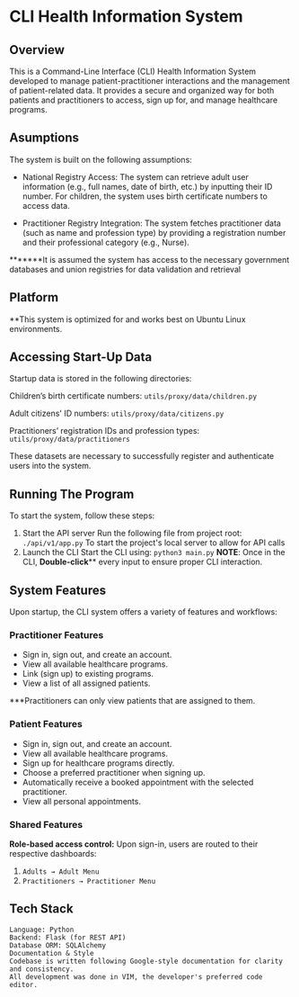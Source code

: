 # CLI Health Information System
 ## Overview
This is a Command-Line Interface (CLI) Health Information System developed to manage patient-practitioner interactions and the management of patient-related data. It provides a secure and organized way for both patients and practitioners to access, sign up for, and manage healthcare programs.
## Asumptions
The system is built on the following assumptions:
- National Registry Access: The system can retrieve adult user information (e.g., full names, date of birth, etc.) by inputting their ID number. For children, the system uses birth certificate numbers to access data.

- Practitioner Registry Integration: The system fetches practitioner data (such as name and profession type) by providing a registration number and their professional category (e.g., Nurse).

*******It is assumed the system has access to the necessary government databases and union registries for data validation and retrieval
## Platform
**This system is optimized for and works best on Ubuntu Linux environments.
## Accessing Start-Up Data
Startup data is stored in the following directories:

Children’s birth certificate numbers:
`utils/proxy/data/children.py`

Adult citizens' ID numbers:
`utils/proxy/data/citizens.py`

Practitioners’ registration IDs and profession types:
`utils/proxy/data/practitioners`

These datasets are necessary to successfully register and authenticate users into the system.
## Running The Program
To start the system, follow these steps:

1. Start the API server
Run the following file from project root:
`./api/v1/app.py`
To start the project's local server to allow for API calls
2. Launch the CLI
Start the CLI using:
`python3 main.py`
**NOTE**: Once in the CLI, **Double-click**** every input to ensure proper CLI interaction.
## System Features
Upon startup, the CLI system offers a variety of features and workflows:
### Practitioner Features
- Sign in, sign out, and create an account.
- View all available healthcare programs.
- Link (sign up) to existing programs.
- View a list of all assigned patients.

***Practitioners can only view patients that are assigned to them.

### Patient Features
- Sign in, sign out, and create an account.
- View all available healthcare programs.
- Sign up for healthcare programs directly.
- Choose a preferred practitioner when signing up.
- Automatically receive a booked appointment with the selected practitioner.
- View all personal appointments.

### Shared Features
**Role-based access control:**
Upon sign-in, users are routed to their respective dashboards:

1. `Adults → Adult Menu`
2. `Practitioners → Practitioner Menu`

## Tech Stack
```
Language: Python
Backend: Flask (for REST API)
Database ORM: SQLAlchemy
Documentation & Style
Codebase is written following Google-style documentation for clarity and consistency.
All development was done in VIM, the developer's preferred code editor.
```
